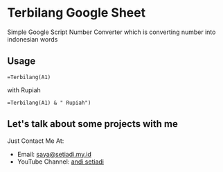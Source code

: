 # Terbilang Google Sheet
Simple Google Script Number Converter which is converting number into indonesian words

## Usage
```=Terbilang(A1)```

with Rupiah

```=Terbilang(A1) & " Rupiah")```

## Let's talk about some projects with me
Just Contact Me At:
- Email: [saya@setiadi.my.id](mailto:saya@setiadi.my.id)
- YouTube Channel: [andi setiadi](http://youtube.com/andisetiadii)

